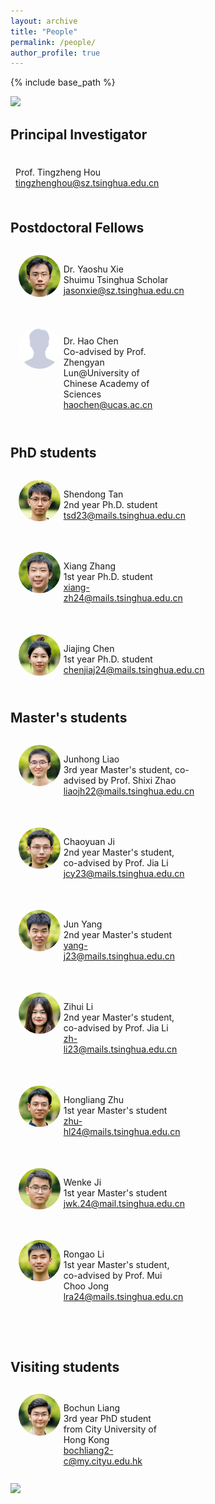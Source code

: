 ```yaml
---
layout: archive
title: "People"
permalink: /people/
author_profile: true
---
```


{% include base_path %}

<style>
    table, th, td {
        border: 0px;
    }
    .res-text {
        text-align: justify;
        clear: both;
    }
    .res {
        float: left;
        width: 15%;
        border-radius: 50%;
    }
    .container {
        display: flex;
        flex-wrap: wrap;
        gap: 20px; /* Space between profiles */
        justify-content: left; /* Center profiles in the container */
        padding: 5px;
    }
    .profile {
        border: 0px;
        padding: 8px;
        width: 45%; /* Adjust width as needed */
    }
    .profile-info {
        display: flex;
        align-items: flex-start; /* Align avatar to the top of text */
    }
    .avatar {
        border-radius: 50%;
        width: 30%;
        margin-right: 5px; /* Space between avatar and text */
    }
    .text-info {
        display: flex;
        flex-direction: column;
        justify-content: center;
    }
    @media only screen and (max-width: 800px) and (orientation:portrait) {
        .avatar {
            width: 80%;
            justify-content: center;
        }
        .profile {
        border: 0px;
        padding: 8px;
        width: 100%; /* Adjust width as needed */
        }
        .profile-info {
        display: flex;
        flex-wrap: wrap;
        }
    }
</style>

<img src="/images/groupphoto4.jpg"/>
 
## Principal Investigator

<div class="profile">
    <div class="profile-info">
        <div class="text-info">
            <p>Prof. Tingzheng Hou <br> <a href="mailto:tingzhenghou@sz.tsinghua.edu.cn">tingzhenghou@sz.tsinghua.edu.cn</a></p>
        </div>
    </div>
</div>

## Postdoctoral Fellows

<div class="container">
    <div class="profile">
        <div class="profile-info">
            <img src="/images/xys.jpg" alt="Dr. Yaoshu Xie" class="avatar">
            <div class="text-info">
                <p>Dr. Yaoshu Xie <br> Shuimu Tsinghua Scholar <br> <a href="mailto:jasonxie@sz.tsinghua.edu.cn">jasonxie@sz.tsinghua.edu.cn</a></p>
            </div>
        </div>
    </div>
    <div class="profile">
        <div class="profile-info">
            <img src="/images/ch.jpg" alt="Dr. Hao Chen" class="avatar">
            <div class="text-info">
                <p>Dr. Hao Chen <br> Co-advised by Prof. Zhengyan Lun@University of Chinese Academy of Sciences <br> <a href="mailto:haochen@ucas.ac.cn">haochen@ucas.ac.cn</a></p>
            </div>
        </div>
    </div>
</div>

## PhD students

<div class="container">
    <div class="profile">
        <div class="profile-info">
            <img src="/images/tsd.jpg" alt="Shendong Tan" class="avatar">
            <div class="text-info">
                <p>Shendong Tan <br> 2nd year Ph.D. student <br> <a href="mailto:tsd23@mails.tsinghua.edu.cn">tsd23@mails.tsinghua.edu.cn</a></p>
            </div>
        </div>
    </div>
    <div class="profile">
        <div class="profile-info">
            <img src="/images/zx.jpg" alt="Xiang Zhang" class="avatar">
            <div class="text-info">
                <p>Xiang Zhang <br> 1st year Ph.D. student <br> <a href="mailto:xiang-zh24@mails.tsinghua.edu.cn">xiang-zh24@mails.tsinghua.edu.cn</a></p>
            </div>
        </div>
    </div>
    <div class="profile">
        <div class="profile-info">
            <img src="/images/cjj.jpg" alt="Jiajiang Chen" class="avatar">
            <div class="text-info">
                <p>Jiajing Chen <br> 1st year Ph.D. student <br> <a href="mailto:chenjiaj24@mails.tsinghua.edu.cn">chenjiaj24@mails.tsinghua.edu.cn</a></p>
            </div>
        </div>
    </div>
</div>

## Master's students

<div class="container">
    <div class="profile">
        <div class="profile-info">
            <img src="/images/ljh.jpg" alt="Junhong Liao" class="avatar">
            <div class="text-info">
                <p>Junhong Liao <br> 3rd year Master's student, co-advised by Prof. Shixi Zhao <br> <a href="mailto:liaojh22@mails.tsinghua.edu.cn">liaojh22@mails.tsinghua.edu.cn</a></p>
            </div>
        </div>
    </div>
    <div class="profile">
        <div class="profile-info">
            <img src="/images/jcy.jpg" alt="Chaoyuan Ji" class="avatar">
            <div class="text-info">
                <p>Chaoyuan Ji<br> 2nd year Master's student, co-advised by Prof. Jia Li <br> <a href="mailto:jcy23@mails.tsinghua.edu.cn">jcy23@mails.tsinghua.edu.cn</a></p>
            </div>
        </div>
    </div>
    <div class="profile">
        <div class="profile-info">
            <img src="/images/yj.jpg" alt="Jun Yang" class="avatar">
            <div class="text-info">
                <p>Jun Yang<br> 2nd year Master's student <br> <a href="mailto:yang-j23@mails.tsinghua.edu.cn">yang-j23@mails.tsinghua.edu.cn</a></p>
            </div>
        </div>
    </div>
    <div class="profile">
        <div class="profile-info">
            <img src="/images/lzh.jpg" alt="Zihui Li" class="avatar">
            <div class="text-info">
                <p>Zihui Li <br> 2nd year Master's student, co-advised by Prof. Jia Li <br> <a href="zh-li23@mails.tsinghua.edu.cn">zh-li23@mails.tsinghua.edu.cn</a></p>
            </div>
        </div>
    </div>
    <div class="profile">
        <div class="profile-info">
            <img src="/images/zhl.jpg" alt="Hongliang Zhu" class="avatar">
            <div class="text-info">
                <p>Hongliang Zhu <br> 1st year Master's student <br> <a href="mailto:zhu-hl24@mails.tsinghua.edu.cn">zhu-hl24@mails.tsinghua.edu.cn</a></p>
            </div>
        </div>
    </div>
    <div class="profile">
        <div class="profile-info">
            <img src="/images/jwk.jpg" alt="Wenke Ji" class="avatar">
            <div class="text-info">
                <p>Wenke Ji <br> 1st year Master's student <br> <a href="mailto:jwk.24@mail.tsinghua.edu.cn">jwk.24@mail.tsinghua.edu.cn</a></p>
            </div>
        </div>
    </div>
    <br>
    <div class="profile">
        <div class="profile-info">
            <img src="/images/lra.jpg" alt="Rongao Li" class="avatar">
            <div class="text-info">
                <p>Rongao Li <br> 1st year Master's student, co-advised by Prof. Mui Choo Jong <br> <a href="mailto:lra24@mails.tsinghua.edu.cn">lra24@mails.tsinghua.edu.cn</a></p>
            </div>
        </div>
    </div>
    <div class="profile">
        <div class="profile-info">
        </div>
    </div>
</div>

## Visiting students

<div class="container">
    <div class="profile">
        <div class="profile-info">
            <img src="/images/lbc.jpg" alt="Bochun Liang" class="avatar">
            <div class="text-info">
                <p>Bochun Liang <br> 3rd year PhD student from City University of Hong Kong <br> <a href="mailto:bochliang2-c@my.cityu.edu.hk">bochliang2-c@my.cityu.edu.hk</a></p>
            </div>
        </div>
    </div>
</div>

<img src="/images/groupphoto5.jpg"/>

<script src="/assets/js/vanilla-back-to-top.min.js"></script>
<script>addBackToTop({
  diameter: 56,
  backgroundColor: '#ddd',
  textColor: '#003262'
})</script>
